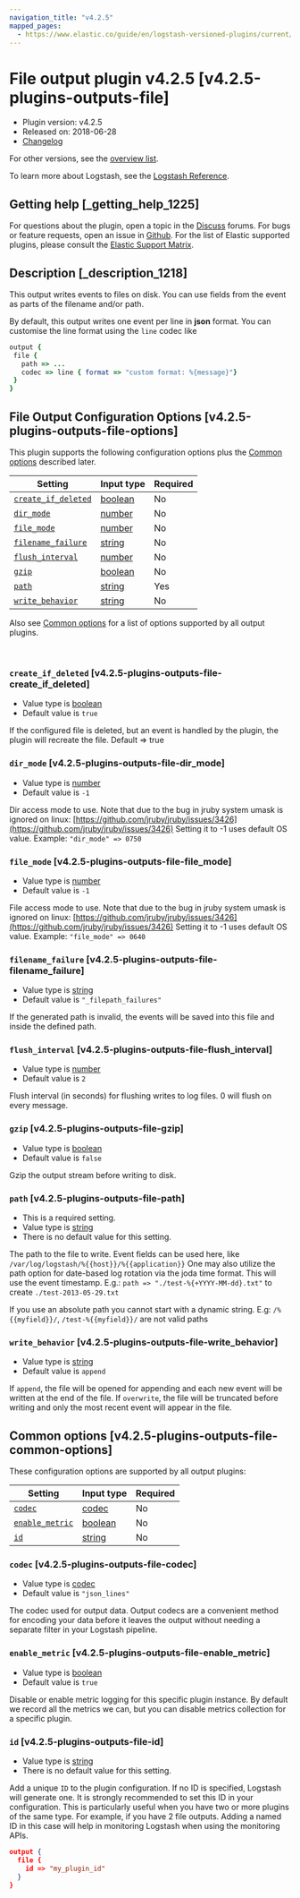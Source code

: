 ```yaml
---
navigation_title: "v4.2.5"
mapped_pages:
  - https://www.elastic.co/guide/en/logstash-versioned-plugins/current/v4.2.5-plugins-outputs-file.html
---
```


# File output plugin v4.2.5 [v4.2.5-plugins-outputs-file]


* Plugin version: v4.2.5
* Released on: 2018-06-28
* [Changelog](https://github.com/logstash-plugins/logstash-output-file/blob/v4.2.5/CHANGELOG.md)

For other versions, see the [overview list](output-file-index.md).

To learn more about Logstash, see the [Logstash Reference](logstash://reference/index.md).

## Getting help [_getting_help_1225]

For questions about the plugin, open a topic in the [Discuss](http://discuss.elastic.co) forums. For bugs or feature requests, open an issue in [Github](https://github.com/logstash-plugins/logstash-output-file). For the list of Elastic supported plugins, please consult the [Elastic Support Matrix](https://www.elastic.co/support/matrix#matrix_logstash_plugins).


## Description [_description_1218]

This output writes events to files on disk. You can use fields from the event as parts of the filename and/or path.

By default, this output writes one event per line in **json** format. You can customise the line format using the `line` codec like

```ruby
output {
 file {
   path => ...
   codec => line { format => "custom format: %{message}"}
 }
}
```


## File Output Configuration Options [v4.2.5-plugins-outputs-file-options]

This plugin supports the following configuration options plus the [Common options](v4-2-5-plugins-outputs-file.md#v4.2.5-plugins-outputs-file-common-options) described later.

| Setting | Input type | Required |
| --- | --- | --- |
| [`create_if_deleted`](v4-2-5-plugins-outputs-file.md#v4.2.5-plugins-outputs-file-create_if_deleted) | [boolean](logstash://reference/configuration-file-structure.md#boolean) | No |
| [`dir_mode`](v4-2-5-plugins-outputs-file.md#v4.2.5-plugins-outputs-file-dir_mode) | [number](logstash://reference/configuration-file-structure.md#number) | No |
| [`file_mode`](v4-2-5-plugins-outputs-file.md#v4.2.5-plugins-outputs-file-file_mode) | [number](logstash://reference/configuration-file-structure.md#number) | No |
| [`filename_failure`](v4-2-5-plugins-outputs-file.md#v4.2.5-plugins-outputs-file-filename_failure) | [string](logstash://reference/configuration-file-structure.md#string) | No |
| [`flush_interval`](v4-2-5-plugins-outputs-file.md#v4.2.5-plugins-outputs-file-flush_interval) | [number](logstash://reference/configuration-file-structure.md#number) | No |
| [`gzip`](v4-2-5-plugins-outputs-file.md#v4.2.5-plugins-outputs-file-gzip) | [boolean](logstash://reference/configuration-file-structure.md#boolean) | No |
| [`path`](v4-2-5-plugins-outputs-file.md#v4.2.5-plugins-outputs-file-path) | [string](logstash://reference/configuration-file-structure.md#string) | Yes |
| [`write_behavior`](v4-2-5-plugins-outputs-file.md#v4.2.5-plugins-outputs-file-write_behavior) | [string](logstash://reference/configuration-file-structure.md#string) | No |

Also see [Common options](v4-2-5-plugins-outputs-file.md#v4.2.5-plugins-outputs-file-common-options) for a list of options supported by all output plugins.

 

### `create_if_deleted` [v4.2.5-plugins-outputs-file-create_if_deleted]

* Value type is [boolean](logstash://reference/configuration-file-structure.md#boolean)
* Default value is `true`

If the configured file is deleted, but an event is handled by the plugin, the plugin will recreate the file. Default ⇒ true


### `dir_mode` [v4.2.5-plugins-outputs-file-dir_mode]

* Value type is [number](logstash://reference/configuration-file-structure.md#number)
* Default value is `-1`

Dir access mode to use. Note that due to the bug in jruby system umask is ignored on linux: [https://github.com/jruby/jruby/issues/3426](https://github.com/jruby/jruby/issues/3426) Setting it to -1 uses default OS value. Example: `"dir_mode" => 0750`


### `file_mode` [v4.2.5-plugins-outputs-file-file_mode]

* Value type is [number](logstash://reference/configuration-file-structure.md#number)
* Default value is `-1`

File access mode to use. Note that due to the bug in jruby system umask is ignored on linux: [https://github.com/jruby/jruby/issues/3426](https://github.com/jruby/jruby/issues/3426) Setting it to -1 uses default OS value. Example: `"file_mode" => 0640`


### `filename_failure` [v4.2.5-plugins-outputs-file-filename_failure]

* Value type is [string](logstash://reference/configuration-file-structure.md#string)
* Default value is `"_filepath_failures"`

If the generated path is invalid, the events will be saved into this file and inside the defined path.


### `flush_interval` [v4.2.5-plugins-outputs-file-flush_interval]

* Value type is [number](logstash://reference/configuration-file-structure.md#number)
* Default value is `2`

Flush interval (in seconds) for flushing writes to log files. 0 will flush on every message.


### `gzip` [v4.2.5-plugins-outputs-file-gzip]

* Value type is [boolean](logstash://reference/configuration-file-structure.md#boolean)
* Default value is `false`

Gzip the output stream before writing to disk.


### `path` [v4.2.5-plugins-outputs-file-path]

* This is a required setting.
* Value type is [string](logstash://reference/configuration-file-structure.md#string)
* There is no default value for this setting.

The path to the file to write. Event fields can be used here, like `/var/log/logstash/%{{host}}/%{{application}}` One may also utilize the path option for date-based log rotation via the joda time format. This will use the event timestamp. E.g.: `path => "./test-%{+YYYY-MM-dd}.txt"` to create `./test-2013-05-29.txt`

If you use an absolute path you cannot start with a dynamic string. E.g: `/%{{myfield}}/`, `/test-%{{myfield}}/` are not valid paths


### `write_behavior` [v4.2.5-plugins-outputs-file-write_behavior]

* Value type is [string](logstash://reference/configuration-file-structure.md#string)
* Default value is `append`

If `append`, the file will be opened for appending and each new event will be written at the end of the file. If `overwrite`, the file will be truncated before writing and only the most recent event will appear in the file.



## Common options [v4.2.5-plugins-outputs-file-common-options]

These configuration options are supported by all output plugins:

| Setting | Input type | Required |
| --- | --- | --- |
| [`codec`](v4-2-5-plugins-outputs-file.md#v4.2.5-plugins-outputs-file-codec) | [codec](logstash://reference/configuration-file-structure.md#codec) | No |
| [`enable_metric`](v4-2-5-plugins-outputs-file.md#v4.2.5-plugins-outputs-file-enable_metric) | [boolean](logstash://reference/configuration-file-structure.md#boolean) | No |
| [`id`](v4-2-5-plugins-outputs-file.md#v4.2.5-plugins-outputs-file-id) | [string](logstash://reference/configuration-file-structure.md#string) | No |

### `codec` [v4.2.5-plugins-outputs-file-codec]

* Value type is [codec](logstash://reference/configuration-file-structure.md#codec)
* Default value is `"json_lines"`

The codec used for output data. Output codecs are a convenient method for encoding your data before it leaves the output without needing a separate filter in your Logstash pipeline.


### `enable_metric` [v4.2.5-plugins-outputs-file-enable_metric]

* Value type is [boolean](logstash://reference/configuration-file-structure.md#boolean)
* Default value is `true`

Disable or enable metric logging for this specific plugin instance. By default we record all the metrics we can, but you can disable metrics collection for a specific plugin.


### `id` [v4.2.5-plugins-outputs-file-id]

* Value type is [string](logstash://reference/configuration-file-structure.md#string)
* There is no default value for this setting.

Add a unique `ID` to the plugin configuration. If no ID is specified, Logstash will generate one. It is strongly recommended to set this ID in your configuration. This is particularly useful when you have two or more plugins of the same type. For example, if you have 2 file outputs. Adding a named ID in this case will help in monitoring Logstash when using the monitoring APIs.

```json
output {
  file {
    id => "my_plugin_id"
  }
}
```
